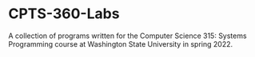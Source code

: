 # CPTS-360-Labs
A collection of programs written for the Computer Science 315: Systems Programming course at Washington State University in spring 2022.
